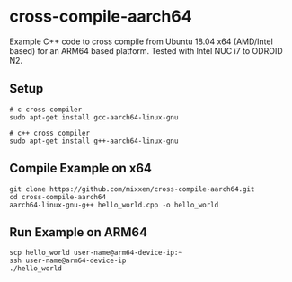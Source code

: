 # cross-compile-aarch64
Example C++ code to cross compile from Ubuntu 18.04 x64 (AMD/Intel based) for an ARM64 based platform. Tested with Intel NUC i7 to ODROID N2.

## Setup

```
# c cross compiler
sudo apt-get install gcc-aarch64-linux-gnu

# c++ cross compiler
sudo apt-get install g++-aarch64-linux-gnu 
```

## Compile Example on x64

```
git clone https://github.com/mixxen/cross-compile-aarch64.git
cd cross-compile-aarch64
aarch64-linux-gnu-g++ hello_world.cpp -o hello_world
```

## Run Example on ARM64

```
scp hello_world user-name@arm64-device-ip:~
ssh user-name@arm64-device-ip
./hello_world
```